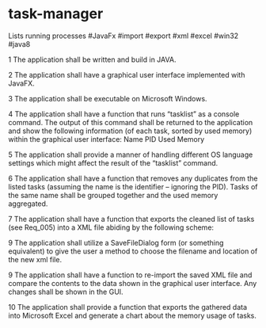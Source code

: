 # task-manager
Lists running processes #JavaFx #import #export #xml #excel #win32 #java8

1
The application shall be written and build in JAVA.

2
The application shall have a graphical user interface implemented with JavaFX.

3
The application shall be executable on Microsoft Windows.

4
The application shall have a function that runs “tasklist” as a console command.
The output of this command shall be returned to the application and show the following information
(of each task, sorted by used memory) within the graphical user interface:
Name
PID
Used Memory

5
The application shall provide a manner of handling different OS language settings
which might affect the result of the “tasklist” command.

6
The application shall have a function that removes any duplicates from the listed tasks
(assuming the name is the identifier – ignoring the PID).
Tasks of the same name shall be grouped together and the used memory aggregated.

7
The application shall have a function that exports the cleaned list of tasks (see Req_005)
into a XML file abiding by the following scheme:
<tasks>
    <task>
        <name></name>
        <memory></memory>
    </task>
</tasks>

9
The application shall utilize a SaveFileDialog form (or something equivalent)
to give the user a method to choose the filename and location of the new xml file.

9
The application shall have a function to re-import the saved XML file and compare the contents
to the data shown in the graphical user interface. Any changes shall be shown in the GUI.

10
The application shall provide a function that exports the gathered data into Microsoft Excel
and generate a chart about the memory usage of tasks.
